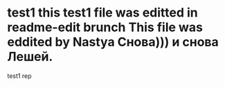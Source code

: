 test1
this test1 file was editted in readme-edit brunch
This file was eddited by Nastya
Снова)))
и снова Лешей.
=====

test1 rep
